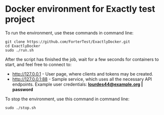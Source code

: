 # Docker environment for Exactly test project

To run the environment, use these commands in command line:
```
git clone https://github.com/ForterTest/ExactlyDocker.git
cd ExactlyDocker
sudo ./run.sh
```

After the script has finished the job, wait for a few seconds for containers to start, and feel free to connect to:
* http://127.0.0.1 - User page, where clients and tokens may be created.
* http://127.0.0.1:88 - Sample service, which uses all the necessary API endpoints. Example user credentials: **lourdes44@example.org | password**

To stop the environment, use this command in command line:
```
sudo ./stop.sh
```
